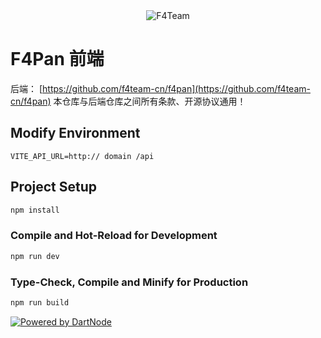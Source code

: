 <center>
   <img src="https://www.f4team.cn/logo/logo-hdpi.png" alt="F4Team" />
</center>

# F4Pan 前端

后端： [https://github.com/f4team-cn/f4pan](https://github.com/f4team-cn/f4pan)
本仓库与后端仓库之间所有条款、开源协议通用！

## Modify Environment

```
VITE_API_URL=http:// domain /api
```

## Project Setup

```sh
npm install
```

### Compile and Hot-Reload for Development

```sh
npm run dev
```

### Type-Check, Compile and Minify for Production

```sh
npm run build
```

[![Powered by DartNode](https://dartnode.com/branding/DN-Open-Source-sm.png)](https://dartnode.com "Powered by DartNode - Free VPS for Open Source")